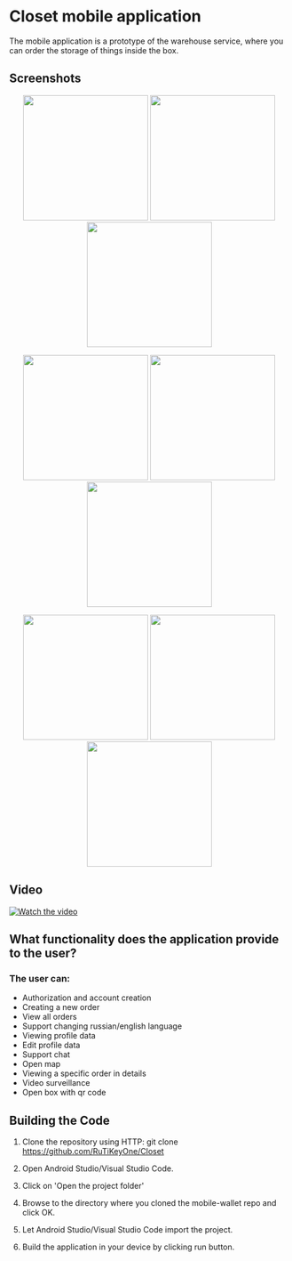 # Closet mobile application

The mobile application is a prototype of the warehouse service, where you can order the storage of things inside the box.

## Screenshots

<p align="center">
<img src="https://github.com/RuTiKeyOne/Closet/blob/master/doc/screenshots/1.jpg" width="225"/>
<img src="https://github.com/RuTiKeyOne/Closet/blob/master/doc/screenshots/2.jpg" width="225"/>
<img src="https://github.com/RuTiKeyOne/Closet/blob/master/doc/screenshots/3.jpg" width="225"/>
</p>

<p align="center">
<img src="https://github.com/RuTiKeyOne/Closet/blob/master/doc/screenshots/4.jpg" width="225"/>
<img src="https://github.com/RuTiKeyOne/Closet/blob/master/doc/screenshots/5.jpg" width="225"/>
<img src="https://github.com/RuTiKeyOne/Closet/blob/master/doc/screenshots/6.jpg" width="225"/>
</p>
                                                                                            
<p align="center">
<img src="https://github.com/RuTiKeyOne/Closet/blob/master/doc/screenshots/7.jpg" width="225"/>
<img src="https://github.com/RuTiKeyOne/Closet/blob/master/doc/screenshots/8.jpg" width="225"/>
<img src="https://github.com/RuTiKeyOne/Closet/blob/master/doc/screenshots/9.jpg" width="225"/>
</p>

## Video
[![Watch the video](https://github.com/RuTiKeyOne/Weather/blob/main/doc/screenshots/videoscreenshot.PNG)](https://www.youtube.com/watch?v=g_YWoz0y5jk)


## What functionality does the application provide to the user?

### The user can:
* Authorization and account creation
* Creating a new order
* View all orders
* Support changing russian/english language
* Viewing profile data
* Edit profile data
* Support chat
* Open map
* Viewing a specific order in details
* Video surveillance
* Open box with qr code 

## Building the Code

1. Clone the repository using HTTP: git clone https://github.com/RuTiKeyOne/Closet
2. Open Android Studio/Visual Studio Code.

3. Click on 'Open the project folder'

4. Browse to the directory where you cloned the mobile-wallet repo and click OK.

5. Let Android Studio/Visual Studio Code import the project.

6. Build the application in your device by clicking run button.

